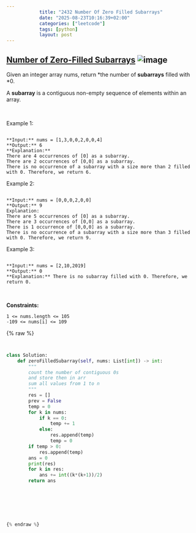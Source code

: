 ```yaml
---
            title: "2432 Number Of Zero Filled Subarrays"
            date: "2025-08-23T10:16:39+02:00"
            categories: ["leetcode"]
            tags: [python]
            layout: post
---
```

            
## [Number of Zero-Filled Subarrays](https://leetcode.com/problems/number-of-zero-filled-subarrays) ![image](https://img.shields.io/badge/Difficulty-Medium-orange)

Given an integer array nums, return *the number of **subarrays** filled with *0.

A **subarray** is a contiguous non-empty sequence of elements within an array.

 

Example 1:

```

**Input:** nums = [1,3,0,0,2,0,0,4]
**Output:** 6
**Explanation:** 
There are 4 occurrences of [0] as a subarray.
There are 2 occurrences of [0,0] as a subarray.
There is no occurrence of a subarray with a size more than 2 filled with 0. Therefore, we return 6.
```

Example 2:

```

**Input:** nums = [0,0,0,2,0,0]
**Output:** 9
Explanation:
There are 5 occurrences of [0] as a subarray.
There are 3 occurrences of [0,0] as a subarray.
There is 1 occurrence of [0,0,0] as a subarray.
There is no occurrence of a subarray with a size more than 3 filled with 0. Therefore, we return 9.

```

Example 3:

```

**Input:** nums = [2,10,2019]
**Output:** 0
**Explanation:** There is no subarray filled with 0. Therefore, we return 0.

```

 

**Constraints:**

	1 <= nums.length <= 105
	-109 <= nums[i] <= 109

{% raw %}


```python


class Solution:
    def zeroFilledSubarray(self, nums: List[int]) -> int:
        """
        count the number of contiguous 0s
        and store then in arr
        sum all values from 1 to n
        """
        res = []
        prev = False
        temp = 0
        for k in nums:
            if k == 0:
                temp += 1
            else:
                res.append(temp)
                temp = 0
        if temp > 0:
            res.append(temp)
        ans = 0
        print(res)
        for k in res:
            ans += int((k*(k+1))/2)
        return ans




        


{% endraw %}
```
